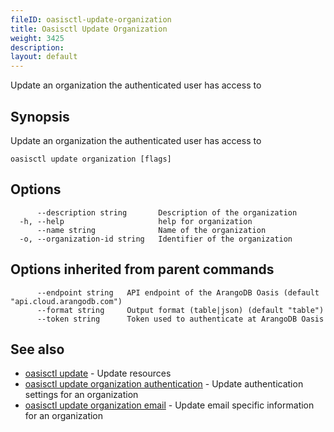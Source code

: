 ```yaml
---
fileID: oasisctl-update-organization
title: Oasisctl Update Organization
weight: 3425
description: 
layout: default
---
```

Update an organization the authenticated user has access to

## Synopsis

Update an organization the authenticated user has access to

```
oasisctl update organization [flags]
```

## Options

```
      --description string       Description of the organization
  -h, --help                     help for organization
      --name string              Name of the organization
  -o, --organization-id string   Identifier of the organization
```

## Options inherited from parent commands

```
      --endpoint string   API endpoint of the ArangoDB Oasis (default "api.cloud.arangodb.com")
      --format string     Output format (table|json) (default "table")
      --token string      Token used to authenticate at ArangoDB Oasis
```

## See also

* [oasisctl update]()	 - Update resources
* [oasisctl update organization authentication](oasisctl-update-organization-authentication)	 - Update authentication settings for an organization
* [oasisctl update organization email](oasisctl-update-organization-email)	 - Update email specific information for an organization

